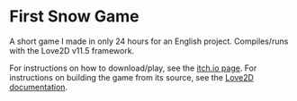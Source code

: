 # First Snow Game

A short game I made in only 24 hours for an English project. Compiles/runs with the Love2D v11.5 framework.

For instructions on how to download/play, see the [itch.io page](https://stormpetrel.itch.io/first-snow). For instructions on building the game from its source, see the [Love2D documentation](https://love2d.org/wiki/Game_Distribution).
